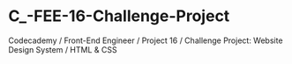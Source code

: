 # C_-FEE-16-Challenge-Project
Codecademy / Front-End Engineer / Project 16 / Challenge Project: Website Design System / HTML &amp; CSS
